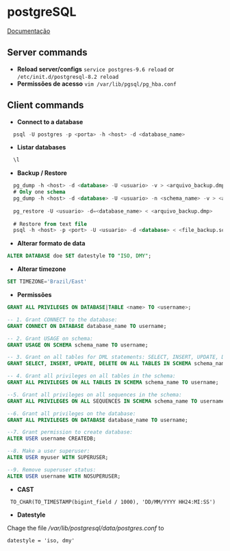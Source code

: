 # postgreSQL
 
[Documentação](https://www.postgresql.org/docs/)

## Server commands
* **Reload server/configs**
```service postgres-9.6 reload``` or 
```/etc/init.d/postgresql-8.2 reload```
* **Permissões de acesso**
```vim /var/lib/pgsql/pg_hba.conf```



## Client commands

* **Connect to a database**
```sql
  psql -U postgres -p <porta> -h <host> -d <database_name>
```

* **Listar databases**
```sql
  \l
```

* **Backup / Restore**
```sql
  pg_dump -h <host> -d <database> -U <usuario> -v > <arquivo_backup.dmp>
  # Only one schema
  pg_dump -h <host> -d <database> -U <usuario> -n <schema_name> -v > <arquivo_backup.dmp>
  
  pg_restore -U <usuario> -d=<database_name> < <arquivo_backup.dmp>
  
  # Restore from text file
  psql -h <host> -p <port> -U <usuario> -d <database> < <file_backup.sql>
```

* **Alterar formato de data**
```sql
ALTER DATABASE doe SET datestyle TO "ISO, DMY";
```

* **Alterar timezone**
```sql
SET TIMEZONE='Brazil/East'
```

* **Permissões**
```sql
GRANT ALL PRIVILEGES ON DATABASE|TABLE <name> TO <username>;

-- 1. Grant CONNECT to the database:
GRANT CONNECT ON DATABASE database_name TO username;

-- 2. Grant USAGE on schema:
GRANT USAGE ON SCHEMA schema_name TO username;

-- 3. Grant on all tables for DML statements: SELECT, INSERT, UPDATE, DELETE:
GRANT SELECT, INSERT, UPDATE, DELETE ON ALL TABLES IN SCHEMA schema_name TO username;

-- 4. Grant all privileges on all tables in the schema:
GRANT ALL PRIVILEGES ON ALL TABLES IN SCHEMA schema_name TO username;

--5. Grant all privileges on all sequences in the schema:
GRANT ALL PRIVILEGES ON ALL SEQUENCES IN SCHEMA schema_name TO username;

--6. Grant all privileges on the database:
GRANT ALL PRIVILEGES ON DATABASE database_name TO username;

--7. Grant permission to create database:
ALTER USER username CREATEDB;

--8. Make a user superuser:
ALTER USER myuser WITH SUPERUSER;

--9. Remove superuser status:
ALTER USER username WITH NOSUPERUSER;
```
* **CAST**

``` TO_CHAR(TO_TIMESTAMP(bigint_field / 1000), 'DD/MM/YYYY HH24:MI:SS')```

* **Datestyle**

Chage the file */var/lib/postgresql/data/postgres.conf* to

```datestyle = 'iso, dmy'```

